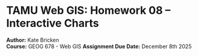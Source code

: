 # TAMU Web GIS: Homework 08 – Interactive Charts

**Author:** Kate Bricken  
**Course:** GEOG 678 - Web GIS
**Assignment Due Date:** December 8th 2025